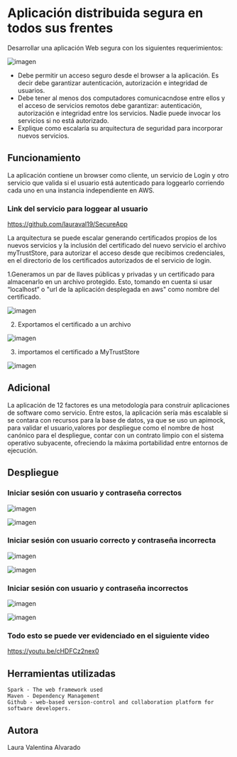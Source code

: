 # Aplicación distribuida segura en todos sus frentes

Desarrollar una aplicación Web segura con los siguientes requerimientos:

![imagen](https://user-images.githubusercontent.com/98195579/199172079-6daa0544-1479-413a-9333-00185f493cb1.png)

- Debe permitir un acceso seguro desde el browser a la aplicación. Es decir debe garantizar autenticación, autorización e integridad de usuarios.
- Debe tener al menos dos computadores comunicacndose entre ellos y el acceso de servicios remotos debe garantizar: autenticación, autorización e integridad entre los servicios. Nadie puede invocar los servicios si no está autorizado.
- Explique como escalaría su arquitectura de seguridad para incorporar nuevos servicios.

## Funcionamiento

La aplicación contiene un browser como cliente, un servicio de Login y otro servicio que valida si el usuario está autenticado para loggearlo corriendo cada uno en una instancia independiente en AWS.

### Link del servicio para loggear al usuario

https://github.com/lauraval19/SecureApp

La arquitectura se puede escalar generando certificados propios de los nuevos servicios y la inclusión del certificado del nuevo servicio el archivo myTrustStore, para autorizar el acceso desde que recibimos credenciales, en el directorio de los certificados autorizados de el servicio de login.

1.Generamos un par de llaves públicas y privadas y un certificado para almacenarlo en un archivo protegido. Esto, tomando en cuenta si usar  “localhost” o "url de la aplicación desplegada en aws" como nombre del certificado.

![imagen](https://user-images.githubusercontent.com/98195579/199169572-bce58bc6-8869-440f-a04a-819982a4da66.png)

2. Exportamos el certificado a un archivo

![imagen](https://user-images.githubusercontent.com/98195579/199169792-536ed22d-1437-4cf4-ad20-f5f006351927.png)

3. importamos el certificado a MyTrustStore

![imagen](https://user-images.githubusercontent.com/98195579/199169876-2c58e575-1a50-4146-ac97-01e77953e925.png)

## Adicional

La aplicación de 12 factores es una metodología para construir aplicaciones de software como servicio. Entre estos, la aplicación sería más escalable si se contara con  recursos para la base de datos, ya que se uso un apimock, para validar el usuario,valores por despliegue como el nombre de host canónico para el despliegue, contar con un contrato limpio con el sistema operativo subyacente, ofreciendo la máxima portabilidad entre entornos de ejecución.

## Despliegue

### Iniciar sesión con usuario y contraseña correctos

![imagen](https://user-images.githubusercontent.com/98195579/199167524-1d7e706f-66e1-4935-b96d-d20676c8e66b.png)

![imagen](https://user-images.githubusercontent.com/98195579/199170699-e5f44944-190f-47fe-9cae-c7aad91a50f2.png)


### Iniciar sesión con usuario correcto y contraseña incorrecta

![imagen](https://user-images.githubusercontent.com/98195579/199170643-d70acc6b-5282-41dc-8d52-c987aa6191d0.png)


![imagen](https://user-images.githubusercontent.com/98195579/199170805-19f2d181-5695-4eaa-b2e0-c22f5784ff16.png)

### Iniciar sesión con usuario y contraseña incorrectos

![imagen](https://user-images.githubusercontent.com/98195579/199170994-a1255c90-4c7d-44cf-b808-d326db876b24.png)

![imagen](https://user-images.githubusercontent.com/98195579/199170961-3271f1ec-6d44-4037-8eca-16b155225425.png)

### Todo esto se puede ver evidenciado en el siguiente video

https://youtu.be/cHDFCz2nex0

## Herramientas utilizadas

    Spark - The web framework used
    Maven - Dependency Management
    Github - web-based version-control and collaboration platform for software developers.
    
## Autora

Laura Valentina Alvarado
